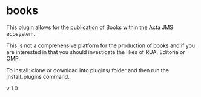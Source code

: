 # books
This plugin allows for the publication of Books within the Acta JMS ecosystem.

This is not a comprehensive platform for the production of books and if you are interested in that you should investigate the likes of RUA, Editoria or OMP.

To install: clone or download into plugins/ folder and then run the install_plugins command.

v 1.0